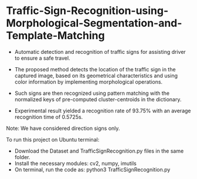 # Traffic-Sign-Recognition-using-Morphological-Segmentation-and-Template-Matching
- Automatic detection and recognition of traffic signs for assisting driver to ensure a safe travel.

- The proposed method detects the location of the traffic sign in the captured image, based on its geometrical characteristics and using color information by implementing morphological operations. 

- Such signs are then recognized using pattern matching with the normalized keys of pre-computed cluster-centroids in the dictionary. 

- Experimental result yielded a recognition rate of 93.75% with an average recognition time of 0.5725s.

Note: We have considered direction signs only.


To run this project on Ubuntu terminal:
- Download the Dataset and TrafficSignRecognition.py files in the same folder.
- Install the necessary modules: cv2, numpy, imutils
- On terminal, run the code as: python3 TrafficSignRecognition.py

